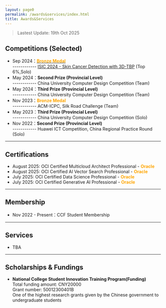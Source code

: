 ```yaml
---
layout: page0
permalink: /awards&services/index.html
title: Awards&Services
---
```


> Lastest Update: 19th Oct 2025 &nbsp;

## Competitions (Selected)

- Sep 2024：**[<font color='Orange'>Bronze Medal</font>](https://zhangtianze.com/myawards/ISIC-2024.png)** <br>
  ------------ [ISIC 2024 - Skin Cancer Detection with 3D-TBP](https://www.kaggle.com/competitions/isic-2024-challenge/leaderboard) (Top 6%,Solo) 
- May 2024：**Second Prize (Provincial Level)** <br>
  ------------ China University Computer Design Competition (Team) 
- May 2024：**Third Prize (Provincial Level)** <br>
  ------------ China University Computer Design Competition (Team)
- Nov 2023：**<font color='Orange'>Bronze Medal</font>** <br>
  ------------ ACM-ICPC, Silk Road Challenge (Team) 
- May 2023：**Third Prize (Provincial Level)** <br>
  ------------ China University Computer Design Competition (Solo)
- Nov 2022：**Second Prize (Provincial Level)** <br>
  ------------ Huawei ICT Competition, China Regional Practice Round (Solo)

---

## Certifications

- August 2025: OCI Certified Multicloud Architect Professional - **<font color='Orange'>Oracle</font>**
- August 2025: OCl Certified AI Vector Search Professional - **<font color='Orange'>Oracle</font>**
- July 2025: OCl Certified Data Science Professional - **<font color='Orange'>Oracle</font>**
- July 2025: OCl Certified Generative AI Professional - **<font color='Orange'>Oracle</font>**

---

## Membership

- Nov 2022 - Present：CCF Student Membership

---

## Services

- TBA

---

## Scholarships & Fundings

- **National College Student Innovation Training Program(Funding)**<br>Total funding amount: CNY20000<br>Grant number: 50012300401B<br>One of the highest research grants given by the Chinese government to undergraduate students
